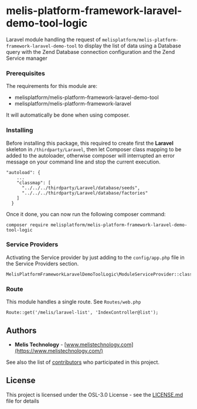 # melis-platform-framework-laravel-demo-tool-logic

Laravel module handling the request of ``melisplatform/melis-platform-framework-laravel-demo-tool``
to display the list of data using a Database query with the Zend Database connection configuration 
and the Zend Service manager

### Prerequisites
The requirements for this module are:
 * melisplatform/melis-platform-framework-laravel-demo-tool 
 * melisplatform/melis-platform-framework-laravel
 
It will automatically be done when using composer.

### Installing
Before installing this package, this required to create first the **Laravel** skeleton in ``/thirdparty/Laravel``,
then let Composer class mapping to be added to the autoloader, otherwise composer will interrupted 
an error message on your command line and stop the current execution.
```
"autoload": {
    ...
    "classmap": [
      "../../../thirdparty/Laravel/database/seeds",
      "../../../thirdparty/Laravel/database/factories"
    ]
  }
```
Once it done, you can now run the following composer command:
   
```
composer require melisplatform/melis-platform-framework-laravel-demo-tool-logic
```
### Service Providers
Activating the Service provider by just adding to the ``config/app.php`` file in the 
Service Providers section.
```
MelisPlatformFrameworkLaravelDemoToolLogic\ModuleServiceProvider::class
```

### Route
This module handles a single route. See ``Routes/web.php``
```
Route::get('/melis/laravel-list', 'IndexController@list');
```

## Authors

* **Melis Technology** - [www.melistechnology.com](https://www.melistechnology.com/)

See also the list of [contributors](https://github.com/melisplatform/melis-core/contributors) who participated in this project.


## License

This project is licensed under the OSL-3.0 License - see the [LICENSE.md](LICENSE.md) file for details

